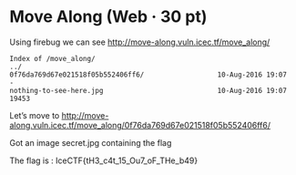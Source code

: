 # Move Along (Web · 30 pt)

Using firebug we can see http://move-along.vuln.icec.tf/move_along/

```
Index of /move_along/
../
0f76da769d67e021518f05b552406ff6/                  10-Aug-2016 19:07                   -
nothing-to-see-here.jpg                            10-Aug-2016 19:07               19453
```

Let’s move to http://move-along.vuln.icec.tf/move_along/0f76da769d67e021518f05b552406ff6/ 

Got an image secret.jpg containing the flag 

The flag is : IceCTF{tH3_c4t_15_Ou7_oF_THe_b49}
